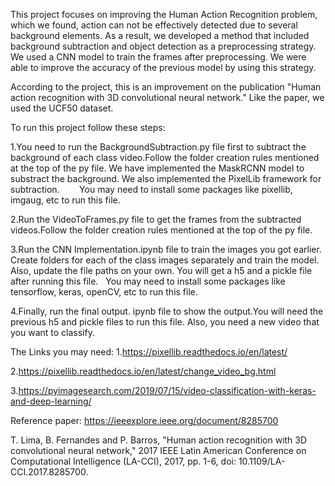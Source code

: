 This project focuses on improving the Human Action Recognition problem, which we found, action can not be effectively detected due to several background elements.
As a result, we developed a method that included background subtraction and object detection as a preprocessing strategy. We used a CNN model to train the frames after preprocessing. We were able to improve the accuracy of the previous model by using this strategy.


According to the project, this is an improvement on the publication "Human action recognition with 3D convolutional neural network." Like the paper, we used the UCF50 dataset.




To run this project follow these steps:

1.You need to run the BackgroundSubtraction.py file first to subtract the background of each class video.Follow the folder creation rules mentioned at the top of the py file. We have implemented the MaskRCNN model to substract the background. We also implemented the PixelLib framework for subtraction.    
   You may need to install some packages like pixellib, imgaug, etc to run this file.


2.Run the VideoToFrames.py file to get the frames from the subtracted videos.Follow the folder creation rules mentioned at the top of the py file.


3.Run the CNN Implementation.ipynb file to train the images you got earlier. Create folders for each of the class images separately and train the model. Also, update the file paths on your own. You will get a h5 and a pickle file after running this file.
  You may need to install some packages like tensorflow, keras, openCV, etc to run this file.


4.Finally, run the final output. ipynb file to show the output.You will need the previous h5 and pickle files to run this file. Also, you need a new video that you want to classify.  





The Links you may need:
1.https://pixellib.readthedocs.io/en/latest/

2.https://pixellib.readthedocs.io/en/latest/change_video_bg.html

3.https://pyimagesearch.com/2019/07/15/video-classification-with-keras-and-deep-learning/




Reference paper:
https://ieeexplore.ieee.org/document/8285700

T. Lima, B. Fernandes and P. Barros, "Human action recognition with 3D convolutional neural network," 2017 IEEE Latin American Conference on Computational Intelligence (LA-CCI), 2017, pp. 1-6, doi: 10.1109/LA-CCI.2017.8285700.
